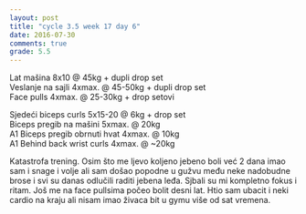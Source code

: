 ```yaml
---
layout: post
title: "cycle 3.5 week 17 day 6"
date: 2016-07-30
comments: true
grade: 5.5
---
```


Lat mašina 8x10 @ 45kg + dupli drop set     
Veslanje na sajli 4xmax. @ 45-50kg + dupli drop set     
Face pulls 4xmax. @ 25-30kg + drop setovi           

Sjedeći biceps curls 5x15-20 @ 6kg + drop set  
Biceps pregib na mašini 5xmax. @ 20kg  
A1 Biceps pregib obrnuti hvat 4xmax. @ 10kg     
A1 Behind back wrist curls 4xmax. @ ~20kg  

Katastrofa trening. Osim što me ljevo koljeno jebeno boli već 2 dana imao sam i snage i volje ali sam došao popodne u gužvu među neke nadobudne brose i svi su danas odlučili raditi jebena leđa. Sjbali su mi kompletno fokus i ritam. Još me na face pullsima počeo bolit desni lat. Htio sam ubacit i neki cardio na kraju ali nisam imao živaca bit u gymu više od sat vremena.
